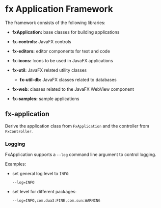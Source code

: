 fx Application Framework
========================

The framework consists of the following libraries:

 - **fxApplication:** base classes for building applications
 
 - **fx-controls:** JavaFX controls
 
 - **fx-editors:** editor components for text and code
 
 - **fx-icons:** Icons to be used in JavaFX applications
 
 - **fx-util:** JavaFX related utility classes
 
   - **fx-util-db:** JavaFX classes related to databases
 
 - **fx-web:** classes related to the JavaFX WebView component

 - **fx-samples:** sample applications

fx-application
--------------

Derive the application class from `FxApplication` and the controller from `FxController`.

### Logging

FxApplication supports a `--log` command line argument to control logging.

Examples:

 - set general log level to `INFO`:

   `--log=INFO`

 - set level for different packages:

   `--log=INFO,com.dua3:FINE,com.sun:WARNING`

